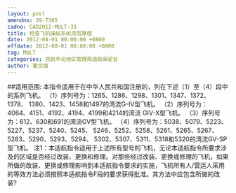 ```yaml
---
layout: post
amendno: 39-7365
cadno: CAD2012-MULT-33
title: 检查飞机操纵系统漆层厚度
date: 2012-08-01 00:00:00 +0800
effdate: 2012-08-01 00:00:00 +0800
tag: MULT
categories: 民航华北地区管理局适航审定处
author: 董文强
---
```


##适用范围:
本指令适用于在中华人民共和国注册的，列在下述（1）至（4）段中的系列飞机。
（1）序列号为：1265、1286、1298、1301、1347、1372、1378、 1380、1423、1458和1497的湾流G-IV型飞机。
（2）序列号为：4064、4151、4192、4194、4199和4214的湾流 GIV-X型飞机。
（3）序列号为：612、630和691的湾流GV型飞机。
（4）序列号为：5038、5079、5223、5227、5237、5240、5245、 5246、5252、5258、5261、5265、5267、5283、5290、5293、5294、 5302、5307、5311、5318和5320的湾流GV-SP型飞机。
注1：本适航指令适用于上述所有型号的飞机，无论本适航指令所要求涉及的区域是否经过改装、更换和修理。对那些经过改装、更换或修理的飞机，如果所做的改装、更换或修理影响到本适航指令要求的实施，飞机所有人/营运人采用的等效方法必须按照本适航指令F段的要求获得批准。其方法中应包含所做的改装?

